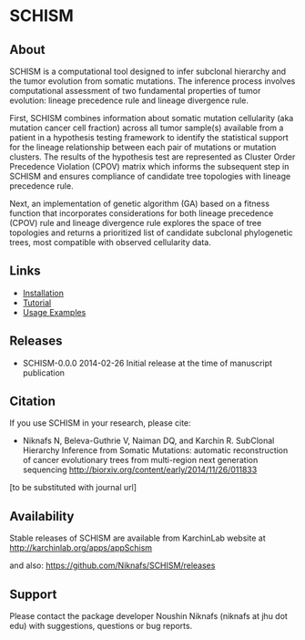 # SCHISM

## About

SCHISM is a computational tool designed to infer subclonal hierarchy and the tumor evolution from somatic mutations. The inference process involves computational assessment of two fundamental properties of tumor evolution: lineage precedence rule and lineage divergence rule. 

First, SCHISM combines information about somatic mutation cellularity (aka mutation cancer cell fraction) across all tumor sample(s) available from a patient in a hypothesis testing framework to identify the statistical support for the lineage relationship between each pair of mutations or mutation clusters. The results of the hypothesis test are represented as Cluster Order Precedence Violation (CPOV) matrix which informs the subsequent step in SCHISM and ensures compliance of candidate tree topologies with lineage precedence rule.

Next, an implementation of genetic algorithm (GA) based on a fitness function that incorporates considerations for both lineage precedence (CPOV) rule and lineage divergence rule explores the space of tree topologies and returns a prioritized list of candidate subclonal phylogenetic trees, most compatible with observed cellularity data. 

## Links
* [Installation](https://github.com/Niknafs/SCHISM/wiki/Installation)
* [Tutorial](https://github.com/Niknafs/SCHISM/wiki/Tutorial)
* [Usage Examples](https://github.com/Niknafs/SCHISM/wiki/Usage-Examples)

## Releases 

* SCHISM-0.0.0 2014-02-26    Initial release at the time of manuscript publication

## Citation

If you use SCHISM in your research, please cite:

* Niknafs N, Beleva-Guthrie V, Naiman DQ, and Karchin R. SubClonal Hierarchy Inference from Somatic Mutations: automatic reconstruction of cancer evolutionary trees from multi-region next generation sequencing <http://biorxiv.org/content/early/2014/11/26/011833>

[to be substituted with journal url]
## Availability
Stable releases of SCHISM are available from KarchinLab website at <http://karchinlab.org/apps/appSchism>

and also:
https://github.com/Niknafs/SCHISM/releases

## Support
Please contact the package developer Noushin Niknafs (niknafs at jhu dot edu) with suggestions, questions or bug reports.
